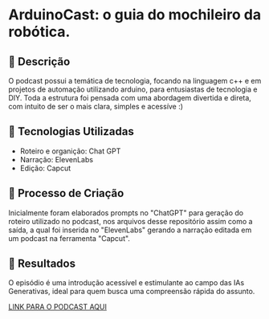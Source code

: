 # ArduinoCast: o guia do mochileiro da robótica.

## 📒 Descrição
O podcast possui a temática de tecnologia, focando na linguagem c++ e em projetos de automação utilizando arduino, para entusiastas de tecnologia e DIY. Toda a estrutura foi pensada com uma abordagem divertida e direta, com intuito de ser o mais clara, simples e acessíve :)

## 🤖 Tecnologias Utilizadas
- Roteiro e organição: Chat GPT
- Narração: ElevenLabs
- Edição: Capcut

## 🧐 Processo de Criação
Inicialmente foram elaborados prompts no "ChatGPT" para geração do roteiro utilizado no podcast, nos arquivos desse repositório assim como a saída, a qual foi inserida no "ElevenLabs" gerando a narração editada em um podcast na ferramenta "Capcut".

## 🚀 Resultados
O episódio é uma introdução acessível e estimulante ao campo das IAs Generativas, ideal para quem busca uma compreensão rápida do assunto.

[LINK PARA O PODCAST AQUI](https://github.com/mtakuno/lab-natty-or-not/blob/main/exemplos/podcast-arduino.mp3)
